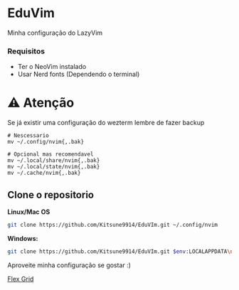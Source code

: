 # EduVim
Minha configuração do LazyVim

### Requisitos

- Ter o NeoVim instalado
- Usar Nerd fonts (Dependendo o terminal)

# ⚠️  Atenção

Se já existir uma configuração do wezterm lembre de fazer backup

```
# Nescessario
mv ~/.config/nvim{,.bak}

# Opcional mas recomendavel
mv ~/.local/share/nvim{,.bak}
mv ~/.local/state/nvim{,.bak}
mv ~/.cache/nvim{,.bak}
```

## Clone o repositorio

**Linux/Mac OS**

```sh
git clone https://github.com/Kitsune9914/EduVIm.git ~/.config/nvim
```

**Windows:**

```sh
git clone https://github.com/Kitsune9914/EduVIm.git $env:LOCALAPPDATA\nvim
```

Aproveite minha configuração se gostar :)

[Flex Grid](https://github.com/neovim/neovim/blob/master/INSTALL.md)
